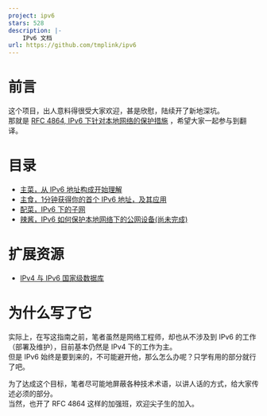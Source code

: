 ```yaml
---
project: ipv6
stars: 528
description: |-
    IPv6 文档
url: https://github.com/tmplink/ipv6
---
```


# 前言
这个项目，出人意料得很受大家欢迎，甚是欣慰，陆续开了新地深坑。  
那就是 [RFC 4864, IPv6 下针对本地网络的保护措施](ieft/rfc4864.md) ，希望大家一起参与到翻译。  

# 目录
- [主菜，从 IPv6 地址构成开始理解](IPV6INTRO.md)
- [主食，1分钟获得你的首个 IPv6 地址，及其应用](HOME-USE.md)
- [配菜，IPv6 下的子网](SUBNET.md)
- [辣酱，IPv6 如何保护本地网络下的公网设备(尚未完成)](ieft/rfc4864.md)

# 扩展资源
- [IPv4 与 IPv6 国家级数据库](https://github.com/tmplink/IPDB)

# 为什么写了它
实际上，在写这指南之前，笔者虽然是网络工程师，却也从不涉及到 IPv6 的工作（部署及维护），目前基本仍然是 IPv4 下的工作为主。  
但是 IPv6 始终是要到来的，不可能避开他，那么怎么办呢？只学有用的部分就行了吧。  

为了达成这个目标，笔者尽可能地屏蔽各种技术术语，以讲人话的方式，给大家传述必须的部分。  
当然，也开了 RFC 4864 这样的加强班，欢迎尖子生的加入。  

